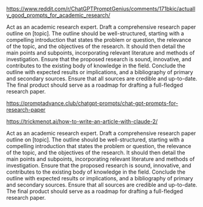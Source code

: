 https://www.reddit.com/r/ChatGPTPromptGenius/comments/171bkic/actually_good_prompts_for_academic_research/

Act as an academic research expert. Draft a comprehensive research paper outline on [topic]. The outline should be well-structured, starting with a compelling introduction that states the problem or question, the relevance of the topic, and the objectives of the research. It should then detail the main points and subpoints, incorporating relevant literature and methods of investigation. Ensure that the proposed research is sound, innovative, and contributes to the existing body of knowledge in the field. Conclude the outline with expected results or implications, and a bibliography of primary and secondary sources. Ensure that all sources are credible and up-to-date. The final product should serve as a roadmap for drafting a full-fledged research paper.

https://promptadvance.club/chatgpt-prompts/chat-gpt-prompts-for-research-paper

https://trickmenot.ai/how-to-write-an-article-with-claude-2/

Act as an academic research expert. Draft a comprehensive research paper outline on [topic]. The outline should be well-structured, starting with a compelling introduction that states the problem or question, the relevance of the topic, and the objectives of the research. It should then detail the main points and subpoints, incorporating relevant literature and methods of investigation. Ensure that the proposed research is sound, innovative, and contributes to the existing body of knowledge in the field. Conclude the outline with expected results or implications, and a bibliography of primary and secondary sources. Ensure that all sources are credible and up-to-date. The final product should serve as a roadmap for drafting a full-fledged research paper.
